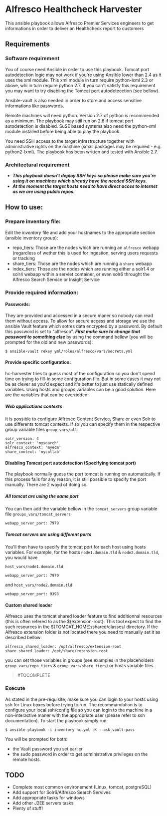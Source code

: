 # Alfresco Healthcheck Harvester

This ansible playbook allows Alfresco Premier Services engineers to get informations in order to deliver an Healthcheck report to customers

## Requirements

### Software requirement

You of course need Ansible in order to use this playbook.
Tomcat port autodetection logic may not work if you're using Ansible lower than 2.4 as it uses the xml module.
This xml module in turn require python-lxml 2.3 or above, whi in turn require python 2.7. If you can't satisfy this requirement you may want to try disabling the Tomcat port autodeteection (see bellow).

Ansible-vault is also needed in order to store and access sensitive informations like passwords.

Remote machines will need python. Version 2.7 of python is recommended as a minimum. The playbook may stiil run on 2.6 if tomcat port autodetection is disabled.
SuSE based systems also need the python-xml module installed before being able to play the playbook.

You need SSH access to the target infrastructure together with administrative rights on the machine (small packages may be required - e.g. python2-lxml).
The playbook has been written and tested with Ansible 2.7.

### Architectural requirement

 - ***This playbook doesn't deploy SSH keys so please make sure you're using it on machines which already have the needed SSH keys.***
 - ***At the moment the target hosts need to have direct acces to internet as we are using public repos.***

## How to use:

### Prepare inventory file:

Edit the _inventory_ file and add your hostnames to the appropriate section (ansible inventory group):
 - repo_tiers: Those are the nodes which are running an `alfresco` webapp (regardless of wether this is used for ingestion, serving users requests or tracking
 - share_tiers: Those are the nodes which are running a `share` webapp
 - index_tiers: Those are the nodes which are running either a solr1.4 or solr4 webapp within a servlet container, or even solr6 throught the Alfresco Search Service or Insight Service

### Provide required information:

#### Passwords:

They are provided and accessed in a secure maner so nobody can read them without access. To allow for secure access and storage we use the ansible Vault feature which sotres data encrypted by a password.
By default this password is set to "alfresco". ***First make sure to change that password to something else*** by using the command bellow (you will be prompted for the old and new passwords):

```
$ ansible-vault rekey yml/roles/alfresco/vars/secrets.yml
```

#### Provide specific configuration:

hc-harvester tries to guess most of the configuration so you don't spend time on trying to fill-in some configuration file. But in some cases it may not be as clever as you'd expect and it's better to just use statically defined variables. Using hosts and groups variables can be a good solution. Here are the variables that can be overridden:

##### Web applications contexts

It is possible to configure Alfresco Content Service, Share or even Solr to use differents tomcat contexts. If so you can specify them in the respective group variable files `group_vars/all`:

```
solr_version: 4
solr_context: 'mysearch'
alfresco_context: 'myecm'
share_context: 'mycollab'
```
#### Disabling Tomcat port autodetection (Specifying tomcat port)

The playbook normally guess the port tomcat is running on automatically. If this process fails for any reason, it is still possible to specify the port manually.
There are 2 wayd of doing so.

##### All tomcat are using the same port

You can then add the variable bellow in the `tomcat_servers` group variable file `groups_vars/tomcat_servers`

```
webapp_server_port: 7979
```

##### Tomcat servers are using different ports

You'll then have to specify the tomcat port for each host using hosts variables. For example, for the hosts `node1.domain.tld` & `node2.domain.tld`, you would have

`host_vars/node1.domain.tld`

```
webapp_server_port: 7979
```

and `host_vars/node2.domain.tld`

```
webapp_server_port: 9393
```

#### Custom shared loader

Alfresco uses the tomcat shared loader feature to find additionnal resources (this is often refered to as the ${extension-root}.
This tool expect to find the such resources in the ${TOMCAT_HOME}/shared/classes/ directory. If the Alfresco extension folder is not located there
you need to manually set it as described bellow:

```
alfresco_shared_loader: /opt/alfresco/extension-root
share_shared_loader: /opt/share/extension-root
```

you can set those variables in groups (see examples in the placeholders `group_vars/repo_tiers` & `group_vars/share_tiers`) or hosts variable files.

> #TOCOMPLETE

### Execute

As stated in the pre-requisite, make sure you can login to your hosts using ssh for Linux boxes before trying to run.
The recommandation is to configure your local ssh/config file so you can login to the machine in a non-interactive maner with the appropriate user (please refer to ssh documentation).
To start the playbook simply run:

```
$ ansible-playbook -i inventory hc.yml -K --ask-vault-pass
```

You will be prompted for both:
 - the Vault password you set earlier
 - the sudo password in order to get administrative privileges on the remote hosts.

## TODO

 * Complete most common environement (Linux, tomcat, postgreSQL)
 * Add support for Solr6/Alfresco Search Servives
 * Add appropriate tasks for windows
 * Add other J2EE servers tasks
 * Plenty of stuff!
